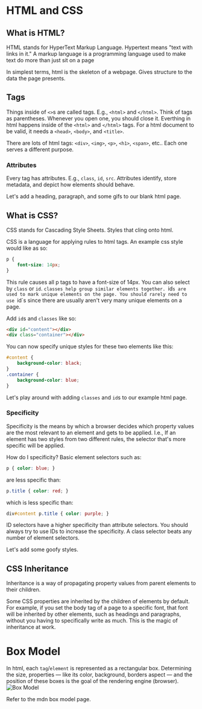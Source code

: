 # HTML and CSS

## What is HTML?

HTML stands for HyperText Markup Language. Hypertext means "text with links in it."
A markup language is a programming language used to make text do more than just sit on a page

In simplest terms, html is the skeleton of a webpage. Gives structure to the data the page presents.

## Tags
Things inside of `<>`s are called tags. E.g., `<html>` and `</html>`. Think of tags as parentheses. Whenever you open one, you should close it.
Everthing in html happens inside of the `<html>` and `</html>` tags. For a html document to be valid, it needs a `<head>`, `<body>`, and `<title>`.

There are lots of html tags: `<div>`, `<img>`, `<p>`, `<h1>`, `<span>`, etc.. Each one serves a different purpose.

### Attributes
Every tag has attributes. E.g., `class`, `id`, `src`. Attributes identify, store metadata, and depict how elements should behave.


Let's add a heading, paragraph, and some gifs to our blank html page.

## What is CSS?
CSS stands for Cascading Style Sheets. Styles that cling onto html.

CSS is a language for applying rules to html tags. An example css style would like as so:

```css
p {
    font-size: 14px;
}
```
This rule causes all p tags to have a font-size of 14px. You can also select by `class` or `id`. `classes help group similar elements together. `id`s are used to mark unique elements on the page. You should rarely need to use `id`s since there are usually aren't very many unique elements on a page.

Add `id`s and `classes` like so:
```html
<div id="content"></div>
<div class="container"></div>
```

You can now specify unique styles for these two elements like this:
```css
#content {
    background-color: black;
}
.container {
    background-color: blue;
}
```

Let's play around with adding `classes` and `id`s to our example html page.

### Specificity
Specificity is the means by which a browser decides which property values are the most relevant to an element and gets to be applied. I.e., If an element has two styles from two different rules, the selector that's more specific will be applied.

How do I specificity?
Basic element selectors such as:
```css
p { color: blue; }
```
are less specific than:
```css
p.title { color: red; }
```
which is less specific than:
```css
div#content p.title { color: purple; }
```

ID selectors have a higher specificity than attribute selectors.
You should always try to use IDs to increase the specificity.
A class selector beats any number of element selectors.

Let's add some goofy styles.

## CSS Inheritance
Inheritance is a way of propagating property values from parent elements to their children.

Some CSS properties are inherited by the children of elements by default. For example, if you set the body tag of a page to a specific font, that font will be inherited by other elements, such as headings and paragraphs, without you having to specifically write as much. This is the magic of inheritance at work.


# Box Model
In html, each `tag`/`element` is represented as a rectangular box. Determining the size, properties — like its color, background, borders aspect — and the position of these boxes is the goal of the rendering engine (browser).
![Box Model](https://developer.mozilla.org/files/72/boxmodel%20(1).png)

Refer to the mdn box model page.

